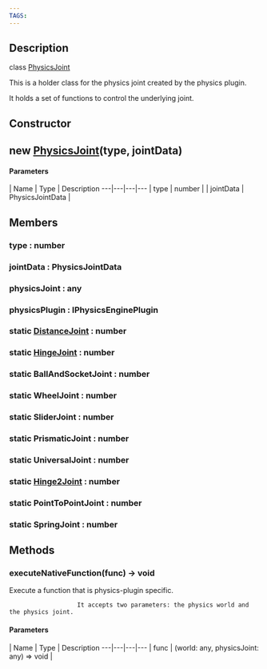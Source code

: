 ```yaml
---
TAGS:
---
```

## Description

class [PhysicsJoint](/classes/2.4/PhysicsJoint)

This is a holder class for the physics joint created by the physics plugin.

It holds a set of functions to control the underlying joint.

## Constructor

## new [PhysicsJoint](/classes/2.4/PhysicsJoint)(type, jointData)



#### Parameters
 | Name | Type | Description
---|---|---|---
 | type | number | 
 | jointData | PhysicsJointData | 
## Members

### type : number



### jointData : PhysicsJointData



### physicsJoint : any



### physicsPlugin : IPhysicsEnginePlugin



### static [DistanceJoint](/classes/2.4/DistanceJoint) : number



### static [HingeJoint](/classes/2.4/HingeJoint) : number



### static BallAndSocketJoint : number



### static WheelJoint : number



### static SliderJoint : number



### static PrismaticJoint : number



### static UniversalJoint : number



### static [Hinge2Joint](/classes/2.4/Hinge2Joint) : number



### static PointToPointJoint : number



### static SpringJoint : number



## Methods

### executeNativeFunction(func) &rarr; void

Execute a function that is physics-plugin specific.

                       It accepts two parameters: the physics world and the physics joint.

#### Parameters
 | Name | Type | Description
---|---|---|---
 | func | (world: any, physicsJoint: any) =&gt; void | 

